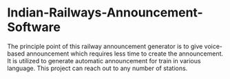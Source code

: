 # Indian-Railways-Announcement-Software
The principle point of this railway announcement generator is to give voice-based announcement which requires less time to create the announcement. It is utilized to generate automatic announcement for train in various language. This project can reach out to any number of stations.
